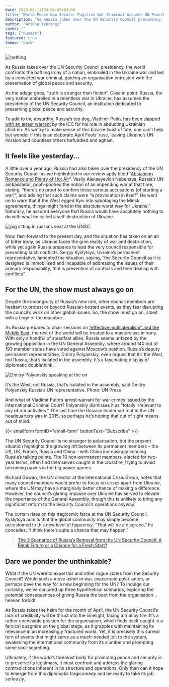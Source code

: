 ```yaml
---
date: 2023-04-11T03:04:03+03:00
title: "World Peace Now Secure: Fugitive War Criminal Assumes UN Peacekeeping Chief Role"
description: "As Russia takes over the UN Security Council presidency, the world confronts the baffling irony of a nation, embroiled in the Ukraine war and led by a convicted war criminal, guiding an organisation entrusted with the preservation of global peace and security."
author: "Ariana Yekrangi"
cover: ""
tags: ["Russia"]
featured: true
theme: "dark"
---
```


![nothing]()

As Russia takes over the UN Security Council presidency, the world confronts the baffling irony of a nation, embroiled in the Ukraine war and led by a convicted war criminal, guiding an organisation entrusted with the preservation of global peace and security.

As the adage goes, “truth is stranger than fiction”. Case in point: Russia, the very nation embroiled in a relentless war in Ukraine, has assumed the presidency of the UN Security Council, an institution dedicated to preserving global peace and security.

To add to the absurdity, Russia’s top dog, Vladimir Putin, has been [slapped with an arrest warrant](https://un-aligned.org/human-rights/icc-pursues-putin-and-lvova-belova/) by the ICC for his role in abducting Ukrainian children. As we try to make sense of this bizarre twist of fate, one can’t help but wonder if this is an elaborate April Fools’ ruse, leaving Ukraine’s UN mission and countless others befuddled and aghast.

## It feels like yesterday…

A little over a year ago, Russia had also taken over the presidency of the UN Security Council as we highlighted in our review aptly titled “[Abstaining Romance and Plenty of Hot Air](https://un-aligned.org/global-issues/unsc-meeting-on-ukraine-review/)”. Vasily Alekseyevich Nebenzya, Russia’s UN ambassador, pooh-poohed the notion of an impending war at that time, stating, “there’s no proof to confirm these serious accusations \[of starting a war\]”, and adding that such claims were “a provocation in itself”. He went on to warn that if the West egged Kyiv into sabotaging the Minsk agreements, things might “end in the absolute worst way for Ukraine.” Naturally, he assured everyone that Russia would have absolutely nothing to do with what he called a self-destruction of Ukraine.

![pig sitting in russia's seat at the UNSC](https://un-aligned.org/wp-content/uploads/2022/07/Kick-Russia-out-of-the-UN-now--1024x614.jpg.webp "Russia’s actions in Syria and Ukraine highlight its misuse of its seat on the UN Security Council, causing concern and condemnation from the international community. Graphic: UN-aligned design team.")

Now, fast-forward to the present day, and the situation has taken on an air of bitter irony, as Ukraine faces the grim reality of war and destruction, while yet again Russia prepares to lead the very council responsible for preventing such conflicts. Sergiy Kyslytsya, Ukraine’s permanent representative, lamented the situation, saying, “the Security Council as it is designed is immobilised and incapable of addressing the issues of their primary responsibility, that is prevention of conflicts and then dealing with conflicts”.

## For the UN, the show must always go on

Despite the incongruity of Russia’s new role, other council members are hesitant to protest or boycott Russian-hosted events, as they fear disrupting the council’s work on other global issues. So, the show must go on, albeit with a tinge of the macabre.

As Russia prepares to chair sessions on [“effective multilateralism” and the Middle East](https://www.securitycouncilreport.org/monthly-forecast/2023-04/the-middle-east-including-the-palestinian-question-11.php), the rest of the world will be treated to a masterclass in irony. With only a handful of steadfast allies, Russia seems unfazed by the growing opposition in the UN General Assembly, where around 140 out of 193 member states have voted against Moscow’s position. Russia’s deputy permanent representative, Dmitry Polyanskiy, even argues that it’s the West, not Russia, that’s isolated in the assembly. It’s a fascinating display of diplomatic doublethink.

![Dmitry Polyanskiy speaking at the un](https://un-aligned.org/wp-content/uploads/2023/04/Dmitry-Polyanskiy3.jpg.webp "World Peace Now Secure: Fugitive War Criminal Assumes UN Peacekeeping Chief Role 2")

It’s the West, not Russia, that’s isolated in the assembly, said Dmitry Polyanskiy Russia’s UN representative. Photo: UN Press

And what of Vladimir Putin’s arrest warrant for war crimes issued by the International Criminal Court? Polyanskiy dismisses it as “totally irrelevant to any of our activities.” The last time the Russian leader set foot in the UN headquarters was in 2015, so perhaps he’s hoping that out of sight means out of mind.

{{< emailform formID="email-form" buttonText="Subscribe" >}}

The UN Security Council is no stranger to polarisation, but the present situation highlights the growing rift between its permanent members – the US, UK, France, Russia and China – with China increasingly echoing Russia’s talking points. The 10 non-permanent members, elected for two-year terms, often find themselves caught in the crossfire, trying to avoid becoming pawns in the big power games.

Richard Gowan, the UN director at the International Crisis Group, notes that many council members would prefer to focus on crises apart from Ukraine, where the UN may have a marginally better chance of making a difference. However, the council’s glaring impasse over Ukraine has served to elevate the importance of the General Assembly, though this is unlikely to bring any significant reform to the Security Council’s operations anyway.

The curtain rises on this tragicomic farce at the UN Security Council. Kyslytsya admits that the global community may simply become accustomed to this new level of hypocrisy. “That will be a disgrace,” he concedes. “I think there’s quite a chance that may happen.”

> [The 3 Scenarios of Russia’s Removal from the UN Security Council: A Bleak Future or a Chance for a Fresh Start?](https://un-aligned.org/un-in-focus/the-3-scenarios-of-russias-removal-from-the-un-security-council/)

## Dare we ponder the unthinkable?

What if the UN were to expel this and other rogue states from the Security Council? Would such a move usher in war, exacerbate polarisation, or perhaps pave the way for a new beginning for the UN? To indulge our curiosity, we’ve conjured up three hypothetical scenarios, exploring the potential consequences of giving Russia the boot from the organisation… heaven forbid!

As Russia takes the helm for the month of April, the UN Security Council’s lack of credibility will be thrust into the limelight, facing a trial by fire. It’s a rather unenviable position for the organisation, which finds itself caught in a farcical quagmire on the global stage, as it grapples with maintaining its relevance in an increasingly fractured world. Yet, it is precisely this surreal turn of events that might serve as a much-needed jolt to the system, awakening the international community from its slumber and prompting some soul-searching.

Ultimately, if the world’s foremost body for promoting peace and security is to preserve its legitimacy, it must confront and address the glaring contradictions inherent in its structure and operations. Only then can it hope to emerge from this diplomatic tragicomedy and be ready to take its job seriously.

